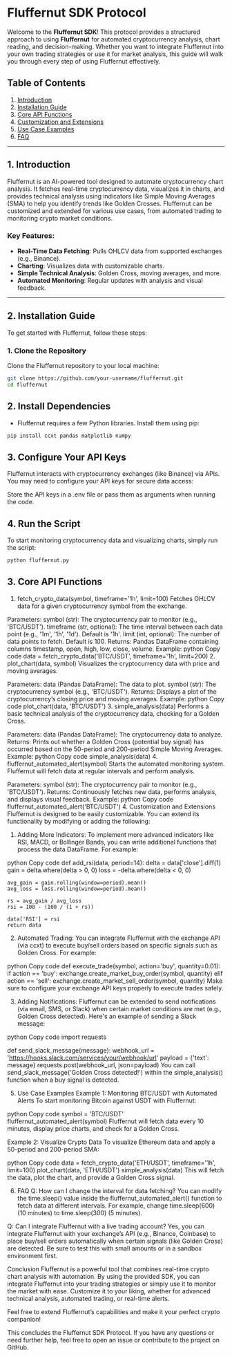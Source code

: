 
# Fluffernut SDK Protocol

Welcome to the **Fluffernut SDK**! This protocol provides a structured approach to using **Fluffernut** for automated cryptocurrency analysis, chart reading, and decision-making. Whether you want to integrate Fluffernut into your own trading strategies or use it for market analysis, this guide will walk you through every step of using Fluffernut effectively.

## Table of Contents

1. [Introduction](#introduction)
2. [Installation Guide](#installation-guide)
3. [Core API Functions](#core-api-functions)
4. [Customization and Extensions](#customization-and-extensions)
5. [Use Case Examples](#use-case-examples)
6. [FAQ](#faq)

---

## 1. Introduction

Fluffernut is an AI-powered tool designed to automate cryptocurrency chart analysis. It fetches real-time cryptocurrency data, visualizes it in charts, and provides technical analysis using indicators like Simple Moving Averages (SMA) to help you identify trends like Golden Crosses. Fluffernut can be customized and extended for various use cases, from automated trading to monitoring crypto market conditions.

### Key Features:
- **Real-Time Data Fetching**: Pulls OHLCV data from supported exchanges (e.g., Binance).
- **Charting**: Visualizes data with customizable charts.
- **Simple Technical Analysis**: Golden Cross, moving averages, and more.
- **Automated Monitoring**: Regular updates with analysis and visual feedback.

---

## 2. Installation Guide

To get started with Fluffernut, follow these steps:

### 1. Clone the Repository
Clone the Fluffernut repository to your local machine:

```bash
git clone https://github.com/your-username/fluffernut.git
cd fluffernut
```


## 2. Install Dependencies
- Fluffernut requires a few Python libraries. Install them using pip:
```bash
pip install ccxt pandas matplotlib numpy
```

## 3. Configure Your API Keys
Fluffernut interacts with cryptocurrency exchanges (like Binance) via APIs. You may need to configure your API keys for secure data access:

Store the API keys in a .env file or pass them as arguments when running the code.

## 4. Run the Script
To start monitoring cryptocurrency data and visualizing charts, simply run the script:
```bash
python fluffernut.py
```
## 3. Core API Functions
1. fetch_crypto_data(symbol, timeframe='1h', limit=100)
Fetches OHLCV data for a given cryptocurrency symbol from the exchange.

Parameters:
symbol (str): The cryptocurrency pair to monitor (e.g., 'BTC/USDT').
timeframe (str, optional): The time interval between each data point (e.g., '1m', '1h', '1d'). Default is '1h'.
limit (int, optional): The number of data points to fetch. Default is 100.
Returns:
Pandas DataFrame containing columns timestamp, open, high, low, close, volume.
Example:
python
Copy code
data = fetch_crypto_data('BTC/USDT', timeframe='1h', limit=200)
2. plot_chart(data, symbol)
Visualizes the cryptocurrency data with price and moving averages.

Parameters:
data (Pandas DataFrame): The data to plot.
symbol (str): The cryptocurrency symbol (e.g., 'BTC/USDT').
Returns:
Displays a plot of the cryptocurrency’s closing price and moving averages.
Example:
python
Copy code
plot_chart(data, 'BTC/USDT')
3. simple_analysis(data)
Performs a basic technical analysis of the cryptocurrency data, checking for a Golden Cross.

Parameters:
data (Pandas DataFrame): The cryptocurrency data to analyze.
Returns:
Prints out whether a Golden Cross (potential buy signal) has occurred based on the 50-period and 200-period Simple Moving Averages.
Example:
python
Copy code
simple_analysis(data)
4. fluffernut_automated_alert(symbol)
Starts the automated monitoring system. Fluffernut will fetch data at regular intervals and perform analysis.

Parameters:
symbol (str): The cryptocurrency pair to monitor (e.g., 'BTC/USDT').
Returns:
Continuously fetches new data, performs analysis, and displays visual feedback.
Example:
python
Copy code
fluffernut_automated_alert('BTC/USDT')
4. Customization and Extensions
Fluffernut is designed to be easily customizable. You can extend its functionality by modifying or adding the following:

1. Adding More Indicators:
To implement more advanced indicators like RSI, MACD, or Bollinger Bands, you can write additional functions that process the data DataFrame. For example:

python
Copy code
def add_rsi(data, period=14):
    delta = data['close'].diff(1)
    gain = delta.where(delta > 0, 0)
    loss = -delta.where(delta < 0, 0)
    
    avg_gain = gain.rolling(window=period).mean()
    avg_loss = loss.rolling(window=period).mean()
    
    rs = avg_gain / avg_loss
    rsi = 100 - (100 / (1 + rs))
    
    data['RSI'] = rsi
    return data
2. Automated Trading:
You can integrate Fluffernut with the exchange API (via ccxt) to execute buy/sell orders based on specific signals such as Golden Cross. For example:

python
Copy code
def execute_trade(symbol, action='buy', quantity=0.01):
    if action == 'buy':
        exchange.create_market_buy_order(symbol, quantity)
    elif action == 'sell':
        exchange.create_market_sell_order(symbol, quantity)
Make sure to configure your exchange API keys properly to execute trades safely.

3. Adding Notifications:
Fluffernut can be extended to send notifications (via email, SMS, or Slack) when certain market conditions are met (e.g., Golden Cross detected). Here's an example of sending a Slack message:

python
Copy code
import requests

def send_slack_message(message):
    webhook_url = 'https://hooks.slack.com/services/your/webhook/url'
    payload = {'text': message}
    requests.post(webhook_url, json=payload)
You can call send_slack_message('Golden Cross detected!') within the simple_analysis() function when a buy signal is detected.

5. Use Case Examples
Example 1: Monitoring BTC/USDT with Automated Alerts
To start monitoring Bitcoin against USDT with Fluffernut:

python
Copy code
symbol = 'BTC/USDT'
fluffernut_automated_alert(symbol)
Fluffernut will fetch data every 10 minutes, display price charts, and check for a Golden Cross.

Example 2: Visualize Crypto Data
To visualize Ethereum data and apply a 50-period and 200-period SMA:

python
Copy code
data = fetch_crypto_data('ETH/USDT', timeframe='1h', limit=100)
plot_chart(data, 'ETH/USDT')
simple_analysis(data)
This will fetch the data, plot the chart, and provide a Golden Cross signal.

6. FAQ
Q: How can I change the interval for data fetching?
You can modify the time.sleep() value inside the fluffernut_automated_alert() function to fetch data at different intervals. For example, change time.sleep(600) (10 minutes) to time.sleep(300) (5 minutes).

Q: Can I integrate Fluffernut with a live trading account?
Yes, you can integrate Fluffernut with your exchange’s API (e.g., Binance, Coinbase) to place buy/sell orders automatically when certain signals (like Golden Cross) are detected. Be sure to test this with small amounts or in a sandbox environment first.

Conclusion
Fluffernut is a powerful tool that combines real-time crypto chart analysis with automation. By using the provided SDK, you can integrate Fluffernut into your trading strategies or simply use it to monitor the market with ease. Customize it to your liking, whether for advanced technical analysis, automated trading, or real-time alerts.

Feel free to extend Fluffernut’s capabilities and make it your perfect crypto companion!

This concludes the Fluffernut SDK Protocol. If you have any questions or need further help, feel free to open an issue or contribute to the project on GitHub.

